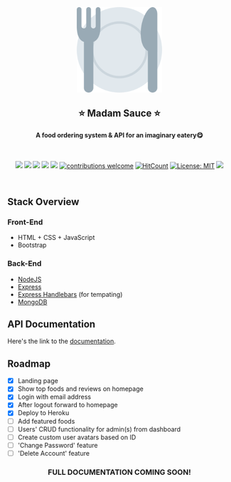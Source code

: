 <a href="https://madam-sauce.herokuapp.com/" target="_blank"><p align="center">
  <img src="public/img/logo-large.png" alt="Madam Sauce logo">
</p></a>
<h2 align="center">⭐ Madam Sauce ⭐</h2>
<h4 align="center">A food ordering system & API for an imaginary eatery😋</h4>
<br>
<div align="center">

![](https://img.shields.io/github/stars/omzi/madam-sauce.svg)
![](https://img.shields.io/github/forks/omzi/madam-sauce.svg)
![](https://img.shields.io/github/release/omzi/madam-sauce.svg)
![](https://img.shields.io/github/repo-size/omzi/madam-sauce)
![](https://img.shields.io/github/issues/omzi/madam-sauce.svg)
[![contributions welcome](https://img.shields.io/badge/contributions-welcome-brightgreen.svg?style=flat)](https://github.com/omzi/madam-sauce/issues)
[![HitCount](http://hits.dwyl.com/omzi/madam-sauce.svg)](http://hits.dwyl.com/omzi/madam-sauce)
[![License: MIT](https://img.shields.io/badge/License-MIT-yellow.svg)](https://opensource.org/licenses/MIT)
![](https://img.shields.io/twitter/follow/o_obioha.svg?style=social&label=@o_obioha)

</div>
<br>

## Stack Overview

### Front-End

- HTML + CSS + JavaScript
- Bootstrap

### Back-End

- [NodeJS](https://nodejs.org/en/)
- [Express](https://expressjs.com/)
- [Express Handlebars](https://www.npmjs.com/package/express-handlebars) (for tempating)
- [MongoDB](https://www.mongodb.com/)


## API Documentation
Here's the link to the [documentation](https://documenter.getpostman.com/view/12425523/TVYKaGsU/).

## Roadmap

- [X] Landing page
- [x] Show top foods and reviews on homepage
- [X] Login with email address
- [X] After logout forward to homepage
- [x] Deploy to Heroku
- [ ] Add featured foods
- [ ] Users' CRUD functionality for admin(s) from dashboard
- [ ] Create custom user avatars based on ID
- [ ] 'Change Password' feature
- [ ] 'Delete Account' feature

<h3 align="center">FULL DOCUMENTATION COMING SOON!</h3>